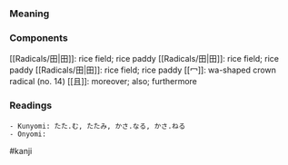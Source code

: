 ### Meaning



### Components

[[Radicals/田|田]]: rice field; rice paddy [[Radicals/田|田]]: rice field; rice paddy [[Radicals/田|田]]: rice field; rice paddy [[冖]]: wa-shaped crown radical (no. 14) [[且]]: moreover; also; furthermore

### Readings

```
- Kunyomi: たた.む, たたみ, かさ.なる, かさ.ねる
- Onyomi: 
```

#kanji